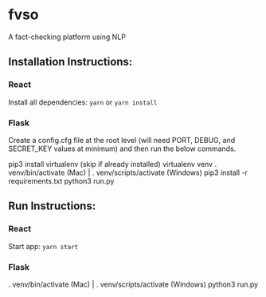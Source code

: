 # fvso
A fact-checking platform using NLP

## Installation Instructions:

### React
Install all dependencies: `yarn` or `yarn install`

### Flask
Create a config.cfg file at the root level (will need PORT, DEBUG, and SECRET_KEY values at minimum) and then run the below commands.

pip3 install virtualenv (skip if already installed)
virtualenv venv 
. venv/bin/activate (Mac) | . venv/scripts/activate (Windows)
pip3 install -r requirements.txt
python3 run.py

## Run Instructions:
### React
Start app: `yarn start`

### Flask

. venv/bin/activate (Mac) | . venv/scripts/activate (Windows)
python3 run.py
